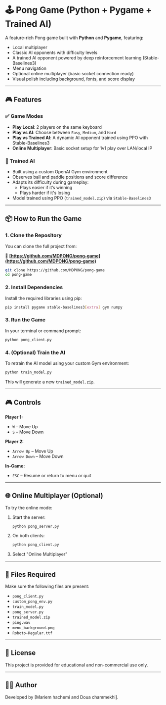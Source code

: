 
# 🕹️ Pong Game (Python + Pygame + Trained AI)

A feature-rich Pong game built with **Python** and **Pygame**, featuring:
- Local multiplayer
- Classic AI opponents with difficulty levels
- A trained AI opponent powered by deep reinforcement learning (Stable-Baselines3)
- Menu navigation
- Optional online multiplayer (basic socket connection ready)
- Visual polish including background, fonts, and score display

---

## 🎮 Features

### ✅ Game Modes
- **Play Local**: 2 players on the same keyboard
- **Play vs AI**: Choose between `Easy`, `Medium`, and `Hard`
- **Play vs Trained AI**: A dynamic AI opponent trained using PPO with Stable-Baselines3
- **Online Multiplayer**: Basic socket setup for 1v1 play over LAN/local IP

### 🧠 Trained AI
- Built using a custom OpenAI Gym environment
- Observes ball and paddle positions and score difference
- Adapts its difficulty during gameplay:
  - Plays easier if it’s winning
  - Plays harder if it's losing
- Model trained using PPO (`trained_model.zip`) via `Stable-Baselines3`

---

## 📦 How to Run the Game

### 1. Clone the Repository
You can clone the full project from:

📎 **[https://github.com/MDPONG/pong-game](https://github.com/MDPONG/pong-game)**

```bash
git clone https://github.com/MDPONG/pong-game
cd pong-game
```

### 2. Install Dependencies
Install the required libraries using pip:

```bash
pip install pygame stable-baselines3[extra] gym numpy
```

### 3. Run the Game
In your terminal or command prompt:

```bash
python pong_client.py
```

### 4. (Optional) Train the AI
To retrain the AI model using your custom Gym environment:

```bash
python train_model.py
```

This will generate a new `trained_model.zip`.

---

## 🎮 Controls

**Player 1:**
- `W` – Move Up
- `S` – Move Down

**Player 2:**
- `Arrow Up` – Move Up
- `Arrow Down` – Move Down

**In-Game:**
- `ESC` – Resume or return to menu or quit

---

## 🌐 Online Multiplayer (Optional)

To try the online mode:

1. Start the server:
   ```bash
   python pong_server.py
   ```

2. On both clients:
   ```bash
   python pong_client.py
   ```

3. Select "Online Multiplayer"


---

## 📁 Files Required

Make sure the following files are present:
- `pong_client.py`
- `custom_pong_env.py`
- `train_model.py`
- `pong_server.py`
- `trained_model.zip`
- `ping.wav`
- `menu_background.png`
- `Roboto-Regular.ttf`

---

## 📜 License

This project is provided for educational and non-commercial use only.

---

## 👨‍💻 Author

Developed by [Mariem hachemi and Doua chammekhi].
